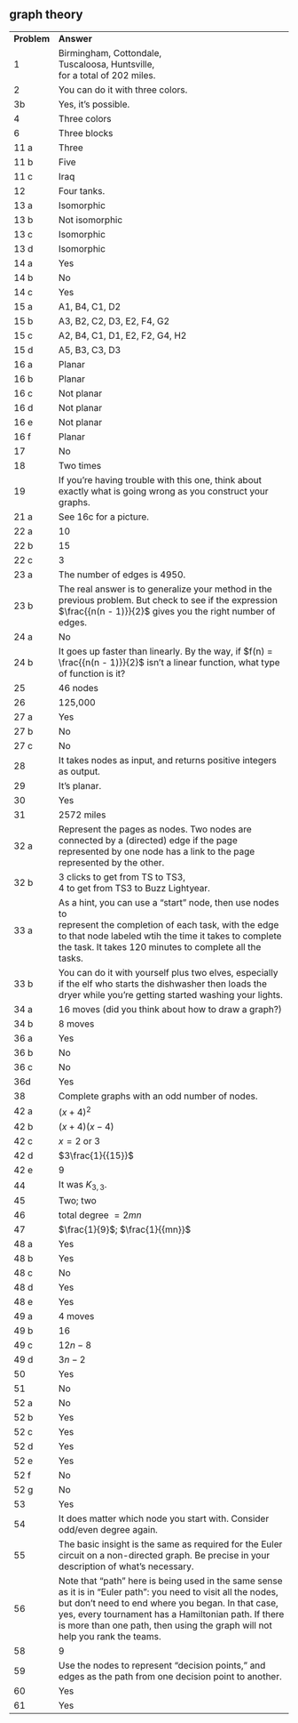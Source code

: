 
## graph theory


|||
|-------|------|
|**Problem**|**Answer**|
|1|Birmingham, Cottondale, <br>Tuscaloosa, Huntsville, <br>for a total of 202 miles.|
|2|You can do it with three colors.|
|3b|Yes, it’s possible.|
|4|Three colors|
|6|Three blocks|
|11 a|Three|
|11 b|Five|
|11 c|Iraq|
|12|Four tanks.|
|13 a|Isomorphic|
|13 b|Not isomorphic|
|13 c|Isomorphic|
|13 d|Isomorphic|
|14 a|Yes|
|14 b|No|
|14 c|Yes|
|15 a|A1, B4, C1, D2|
|15 b|A3, B2, C2, D3, E2, F4, G2|
|15 c|A2, B4, C1, D1, E2, F2, G4, H2|
|15 d|A5, B3, C3, D3|
|16 a|Planar|
|16 b|Planar|
|16 c|Not planar|
|16 d|Not planar|
|16 e|Not planar|
|16 f|Planar|
|17|No|
|18|Two times|
|19|If you’re having trouble with this one, think about exactly what is going wrong as you construct your graphs.|
|21 a|See 16c for a picture.|
|22 a|10|
|22 b|15|
|22 c|3|
|23 a|The number of edges is 4950.|
|23 b|The real answer is to generalize your method in the previous problem. But check to see if the expression <span>$\frac{{n(n - 1)}}{2}$</span> gives you the right number of edges.|
|24 a|No|
|24 b|It goes up faster than linearly. By the way, if <span>$f(n) = \frac{{n(n - 1)}}{2}$</span> isn’t a linear function, what type of function is it?|
|25|46 nodes|
|26|125,000|
|27 a|Yes|
|27 b|No|
|27 c|No|
|28|It takes nodes as input, and returns positive integers as output.|
|29|It’s planar.|
|30|Yes|
|31|2572 miles|
|32 a|Represent the pages as nodes. Two nodes are connected by a (directed) edge if the page represented by one node has a link to the page represented by the other.|
|32 b|3 clicks to get from TS to TS3, <br>4 to get from TS3 to Buzz Lightyear.|
|33 a|As a hint, you can use a “start” node, then use nodes to <br>represent the completion of each task, with the edge to that node labeled wtih the time it takes to complete the task. It takes 120 minutes to complete all the tasks.|
|33 b|You can do it with yourself plus two elves, especially if the elf who starts the dishwasher then loads the dryer while you’re getting started washing your lights.|
|34 a|16 moves (did you think about how to draw a graph?)|
|34 b|8 moves|
|36 a|Yes|
|36 b|No|
|36 c|No|
|36d|Yes|
|38|Complete graphs with an odd number of nodes.|
|42 a|<span>${(x + 4)^2}$</span>|
|42 b|<span>$(x + 4)(x - 4)$</span>|
|42 c|<span>$x = 2{\text{ or }}3$</span>|
|42 d|<span>$3\frac{1}{{15}}$</span>|
|42 e|9|
|44|It was $K_{3,3}$.|
|45|Two; two|
|46|<span>${\text{total degree }} = 2mn$</span>|
|47|<span>$\frac{1}{9}$</span>; <span>$\frac{1}{{mn}}$</span>|
|48 a|Yes|
|48 b|Yes|
|48 c|No|
|48 d|Yes|
|48 e|Yes|
|49 a|4 moves|
|49 b|16|
|49 c|<span>$12n - 8$</span>|
|49 d|<span>$3n - 2$</span>|
|50|Yes|
|51|No|
|52 a|No|
|52 b|Yes|
|52 c|Yes|
|52 d|Yes|
|52 e|Yes|
|52 f|No|
|52 g|No|
|53|Yes|
|54|It does matter which node you start with. Consider odd/even degree again.|
|55|The basic insight is the same as required for the Euler circuit on a non-directed graph. Be precise in your description of what’s necessary.|
|56|Note that “path” here is being used in the same sense as it is in “Euler path”: you need to visit all the nodes, but don’t need to end where you began. In that case, yes, every tournament has a Hamiltonian path. If there is more than one path, then using the graph will not help you rank the teams.|
|58|9|
|59|Use the nodes to represent “decision points,” and edges as the path from one decision point to another.|
|60|Yes|
|61|Yes|
